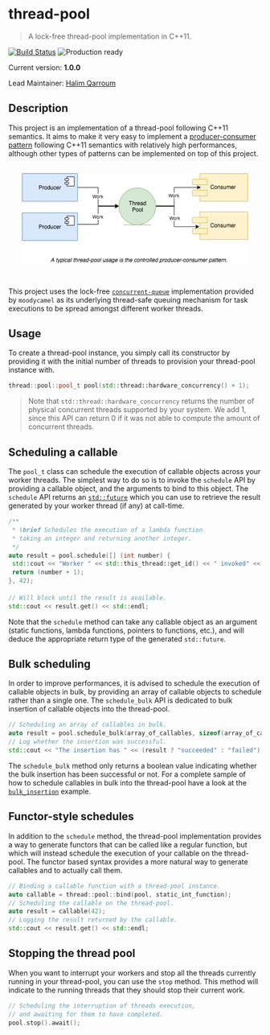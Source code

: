 # thread-pool
> A lock-free thread-pool implementation in C++11.

[![Build Status](https://travis-ci.org/HQarroum/thread-pool.svg?branch=master)](https://travis-ci.org/HQarroum/thread-pool)
![Production ready](https://img.shields.io/badge/status-experimental-brightgreen.svg)

Current version: **1.0.0**

Lead Maintainer: [Halim Qarroum](mailto:hqm.post@gmail.com)

## Description

This project is an implementation of a thread-pool following C++11 semantics. It aims to make it very easy to implement a [producer-consumer pattern](https://en.wikipedia.org/wiki/Producer%E2%80%93consumer_problem) following C++11 semantics with relatively high performances, although other types of patterns can be implemented on top of this project.

<p align="center"><br>
 <img width="450" src="docs/controlled-producer-consumer.png" />
</p><br>

This project uses the lock-free [`concurrent-queue`](https://github.com/cameron314/concurrentqueue/) implementation provided by `moodycamel` as its underlying thread-safe queuing mechanism for task executions to be spread amongst different worker threads.

## Usage

To create a thread-pool instance, you simply call its constructor by providing it with the initial number of threads to provision your thread-pool instance with.

```c++
thread::pool::pool_t pool(std::thread::hardware_concurrency() + 1);
```

> Note that `std::thread::hardware_concurrency` returns the number of physical concurrent threads supported by your system. We add 1, since this API can return 0 if it was not able to compute the amount of concurrent threads.

## Scheduling a callable

The `pool_t` class can schedule the execution of callable objects across your worker threads. The simplest way to do so is to invoke the `schedule` API by providing a callable object, and the arguments to bind to this object. The `schedule` API returns an [`std::future`](https://fr.cppreference.com/w/cpp/thread/future) which you can use to retrieve the result generated by your worker thread (if any) at call-time.

```c++
/**
 * \brief Schedules the execution of a lambda function
 * taking an integer and returning another integer.
 */
auto result = pool.schedule([] (int number) {
 std::cout << "Worker " << std::this_thread::get_id() << " invoked" << std::endl;
 return (number + 1);
}, 42);

// Will block until the result is available.
std::cout << result.get() << std::endl;
```

Note that the `schedule` method can take any callable object as an argument (static functions, lambda functions, pointers to functions, etc.), and will deduce the appropriate return type of the generated `std::future`.

## Bulk scheduling

In order to improve performances, it is advised to schedule the execution of callable objects in bulk, by providing an array of callable objects to schedule rather than a single one. The `schedule_bulk` API is dedicated to bulk insertion of callable objects into the thread-pool.

```c++
// Scheduling an array of callables in bulk.
auto result = pool.schedule_bulk(array_of_callables, sizeof(array_of_callables));
// Log whether the insertion was successful.
std::cout << "The insertion has " << (result ? "succeeded" : "failed") << std::endl;
```

The `schedule_bulk` method only returns a boolean value indicating whether the bulk insertion has been successful or not. For a complete sample of how to schedule callables in bulk into the thread-pool have a look at the [`bulk_insertion`]() example.

## Functor-style schedules

In addition to the `schedule` method, the thread-pool implementation provides a way to generate functors that can be called like a regular function, but which will instead schedule the execution of your callable on the thread-pool. The functor based syntax provides a more natural way to generate callables and to actually call them.

```c++
// Binding a callable function with a thread-pool instance.
auto callable = thread::pool::bind(pool, static_int_function);
// Scheduling the callable on the thread-pool.
auto result = callable(42);
// Logging the result returned by the callable.
std::cout << result.get() << std::endl;
```

## Stopping the thread pool

When you want to interrupt your workers and stop all the threads currently running in your thread-pool, you can use the `stop` method. This method will indicate to the running threads that they should stop their current work.

```c++
// Scheduling the interruption of threads execution,
// and awaiting for them to have completed.
pool.stop().await();
```

